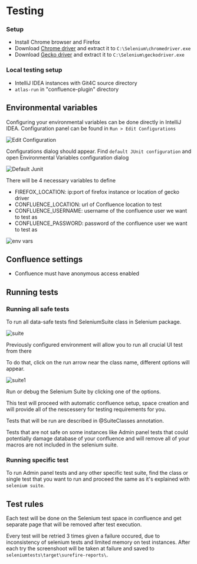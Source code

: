 # Testing

### Setup

- Install Chrome browser and Firefox
- Download [Chrome driver](https://sites.google.com/a/chromium.org/chromedriver/downloads) and extract it to `C:\Selenium\chromedriver.exe`
- Download [Gecko driver](https://github.com/mozilla/geckodriver/releases) and extract it to `C:\Selenium\geckodriver.exe`

### Local testing setup
- IntelliJ IDEA instances with Git4C source directory
- `atlas-run` in "confluence-plugin" directory

## Environmental variables

Configuring your environmental variables can be done directly in IntelliJ IDEA.
Configuration panel can be found in `Run > Edit Configurations`

![Edit Configuration](images/run_menu_edit_conf.png)

Configurations dialog should appear. Find `default JUnit configuration` and open Environmental Variables configuration dialog

![Default Junit](images/edit_conf_dialog.png)


There will be 4 necessary variables to define

- FIREFOX_LOCATION: ip:port of firefox instance or location of gecko driver
- CONFLUENCE_LOCATION: url of Confluence location to test
- CONFLUENCE_USERNAME: username of the confluence user we want to test as
- CONFLUENCE_PASSWORD: password of the confluence user we want to  test as

![env vars](images/env_var_dialog.png)


## Confluence settings
- Confluence must have anonymous access enabled


## Running tests


### Running all safe tests


To run all data-safe tests find SeleniumSuite class in Selenium package.

![suite](images/run_suite_1.png)

Previously configured environment will allow you to run all crucial UI test from there

To do that, click on the run arrow near the class name, different options will appear.

![suite1](images/run_suite_2.png)

Run or debug the Selenium Suite by clicking one of the options.

This test will proceed with automatic confluence setup, space creation and will provide all of the nescessery for testing requirements for you.

Tests that will be run are described in @SuiteClasses annotation.

Tests that are not safe on some instances like Admin panel tests that could potentially damage database of your confluence and will remove all of your macros are not included in the selenium suite.

### Running specific test

To run Admin panel tests and any other specific test suite, find the class or single test that you want to run and proceed the same as it's explained with `selenium suite`.



## Test rules
Each test will be done on the Selenium test space in confluence and get separate page that will be removed after test execution.

Every test will be retried 3 times given a failure occured, due to inconsistency of selenium tests and limited memory on test instances.
After each try the screenshoot will be taken at failure and saved to `seleniumtests\target\surefire-reports\`.